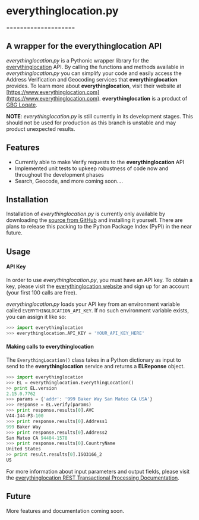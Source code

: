 # everythinglocation.py
====================

A wrapper for the everythinglocation API
----------------------------------------

_everythinglocation.py_ is a Pythonic wrapper library for the [everythinglocation](https://www.everythinglocation.com) API. By calling the functions and methods available in _everythinglocation.py_ you can simplify your code and easily access the Address Verification and Geocoding services that **everythinglocation** provides. To learn more about **everythinglocation**, visit their website at [https://www.everythinglocation.com](https://www.everythinglocation.com). **everythinglocation** is a product of [GBG Loqate](http://www.loqate.com).

**NOTE**: _everythinglocation.py_ is still currently in its development stages. This should not be used for production as this branch is unstable and may product unexpected results.

Features
--------
* Currently able to make Verify requests to the **everythinglocation** API 
* Implemented unit tests to upkeep robustness of code now and throughout the development phases
* Search, Geocode, and more coming soon....

Installation
------------
Installation of _everythinglocation.py_ is currently only available by downloading the [source from GitHub](https://github.com/bumrush/everythinglocation.py) and installing it yourself. There are plans to release this packing to the Python Package Index (PyPI) in the near future.

Usage
-----
#### API Key
In order to use _everythinglocation.py_, you must have an API key. To obtain a key, please visit the [everythinglocation website](https://www.everythinglocation.com) and sign up for an account (your first 100 calls are free).

_everythinglocation.py_ loads your API key from an environment variable called `EVERYTHINGLOCATION_API_KEY`. If no such environment variable exists, you can assign it like so:

```python
>>> import everythinglocation
>>> everythinglocation.API_KEY = 'YOUR_API_KEY_HERE'
```
#### Making calls to **everythinglocation**
The `EverythingLocation()` class takes in a Python dictionary as input to send to the **everythinglocation** service and returns a **ELReponse** object.
```python
>>> import everythinglocation
>>> EL = everythinglocation.EverythingLocation()
>> print EL.version
2.15.0.7762
>>> params = {'addr': '999 Baker Way San Mateo CA USA'}
>>> response = EL.verify(params)
>>> print response.results[0].AVC
V44-I44-P3-100
>>> print response.results[0].Address1
999 Baker Way
>>> print response.results[0].Address2
San Mateo CA 94404-1578
>>> print response.results[0].CountryName
United States
>> print result.results[0].ISO3166_2
US
```
For more information about input parameters and output fields, please visit the [everythinglocation REST Transactional Processing Documentation](https://www.everythinglocation.com/api-rest-transactional/).

Future
------
More features and documentation coming soon.